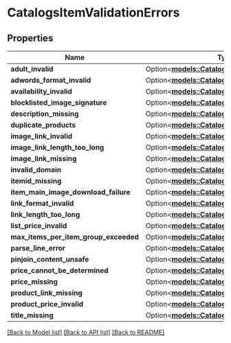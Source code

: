# CatalogsItemValidationErrors

## Properties

Name | Type | Description | Notes
------------ | ------------- | ------------- | -------------
**adult_invalid** | Option<[**models::CatalogsItemValidationDetails**](CatalogsItemValidationDetails.md)> |  | [optional]
**adwords_format_invalid** | Option<[**models::CatalogsItemValidationDetails**](CatalogsItemValidationDetails.md)> |  | [optional]
**availability_invalid** | Option<[**models::CatalogsItemValidationDetails**](CatalogsItemValidationDetails.md)> |  | [optional]
**blocklisted_image_signature** | Option<[**models::CatalogsItemValidationDetails**](CatalogsItemValidationDetails.md)> |  | [optional]
**description_missing** | Option<[**models::CatalogsItemValidationDetails**](CatalogsItemValidationDetails.md)> |  | [optional]
**duplicate_products** | Option<[**models::CatalogsItemValidationDetails**](CatalogsItemValidationDetails.md)> |  | [optional]
**image_link_invalid** | Option<[**models::CatalogsItemValidationDetails**](CatalogsItemValidationDetails.md)> |  | [optional]
**image_link_length_too_long** | Option<[**models::CatalogsItemValidationDetails**](CatalogsItemValidationDetails.md)> |  | [optional]
**image_link_missing** | Option<[**models::CatalogsItemValidationDetails**](CatalogsItemValidationDetails.md)> |  | [optional]
**invalid_domain** | Option<[**models::CatalogsItemValidationDetails**](CatalogsItemValidationDetails.md)> |  | [optional]
**itemid_missing** | Option<[**models::CatalogsItemValidationDetails**](CatalogsItemValidationDetails.md)> |  | [optional]
**item_main_image_download_failure** | Option<[**models::CatalogsItemValidationDetails**](CatalogsItemValidationDetails.md)> |  | [optional]
**link_format_invalid** | Option<[**models::CatalogsItemValidationDetails**](CatalogsItemValidationDetails.md)> |  | [optional]
**link_length_too_long** | Option<[**models::CatalogsItemValidationDetails**](CatalogsItemValidationDetails.md)> |  | [optional]
**list_price_invalid** | Option<[**models::CatalogsItemValidationDetails**](CatalogsItemValidationDetails.md)> |  | [optional]
**max_items_per_item_group_exceeded** | Option<[**models::CatalogsItemValidationDetails**](CatalogsItemValidationDetails.md)> |  | [optional]
**parse_line_error** | Option<[**models::CatalogsItemValidationDetails**](CatalogsItemValidationDetails.md)> |  | [optional]
**pinjoin_content_unsafe** | Option<[**models::CatalogsItemValidationDetails**](CatalogsItemValidationDetails.md)> |  | [optional]
**price_cannot_be_determined** | Option<[**models::CatalogsItemValidationDetails**](CatalogsItemValidationDetails.md)> |  | [optional]
**price_missing** | Option<[**models::CatalogsItemValidationDetails**](CatalogsItemValidationDetails.md)> |  | [optional]
**product_link_missing** | Option<[**models::CatalogsItemValidationDetails**](CatalogsItemValidationDetails.md)> |  | [optional]
**product_price_invalid** | Option<[**models::CatalogsItemValidationDetails**](CatalogsItemValidationDetails.md)> |  | [optional]
**title_missing** | Option<[**models::CatalogsItemValidationDetails**](CatalogsItemValidationDetails.md)> |  | [optional]

[[Back to Model list]](../README.md#documentation-for-models) [[Back to API list]](../README.md#documentation-for-api-endpoints) [[Back to README]](../README.md)


